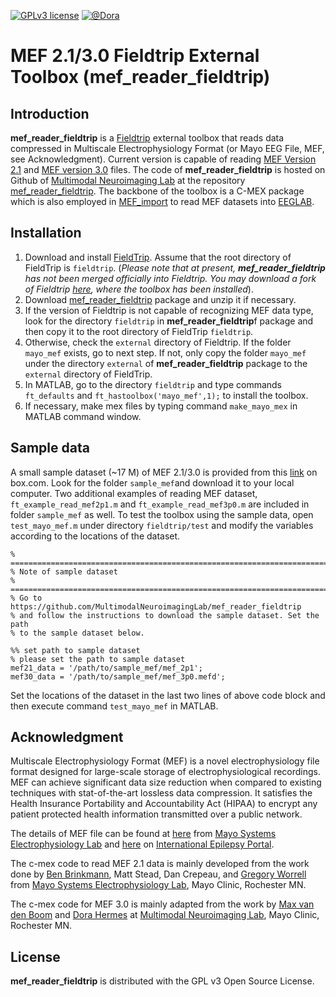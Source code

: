 [![GPLv3 license](https://img.shields.io/badge/License-GPLv3-blue.svg)](http://perso.crans.org/besson/LICENSE.html)
[![@Dora](http://img.shields.io/twitter/follow/dora_hermes.svg?style=social)](https://twitter.com/dora_hermes?lang=en)

MEF 2.1/3.0 Fieldtrip External Toolbox (mef_reader_fieldtrip)
=============================================================

Introduction
------------
**mef_reader_fieldtrip** is a [Fieldtrip](http://www.fieldtriptoolbox.org/) external toolbox that reads data compressed in Multiscale Electrophysiology Format (or Mayo EEG File, MEF, see Acknowledgment). 
Current version is capable of reading [MEF Version 2.1](https://github.com/benbrinkmann/mef_lib_2_1) and [MEF version 3.0](https://msel.mayo.edu/codes.html) files.
The code of **mef_reader_fieldtrip** is hosted on Github of [Multimodal Neuroimaging Lab](https://github.com/MultimodalNeuroimagingLab) at the repository [mef_reader_fieldtrip](https://github.com/MultimodalNeuroimagingLab/mef_reader_fieldtrip).
The backbone of the toolbox is a C-MEX package which is also employed in [MEF_import](https://github.com/jiecui/MEF_import) to read MEF datasets into [EEGLAB](https://sccn.ucsd.edu/eeglab/index.php).


Installation
------------
1. Download and install [FieldTrip](https://github.com/fieldtrip/fieldtrip). Assume that the root directory of FieldTrip is `fieldtrip`.
(_Please note that at present, **mef_reader_fieldtrip** has not been merged officially into Fieldtrip.
You may download a fork of Fieldtrip [here](https://github.com/MultimodalNeuroimagingLab/fieldtrip/tree/mef_reader), where the toolbox has been installed_).
1. Download [mef_reader_fieldtrip](https://github.com/MultimodalNeuroimagingLab/mef_reader_fieldtrip) package and unzip it if necessary.
1. If the version of Fieldtrip is not capable of recognizing MEF data type, look for the directory `fieldtrip` in **mef_reader_fieldtrip**f package and then copy it to the root directory of FieldTrip `fieldtrip`.
1. Otherwise, check the `external` directory of Fieldtrip. If the folder `mayo_mef` exists, go to next step. If not, only copy the folder `mayo_mef` under the directory `external` of **mef_reader_fieldtrip** package to the `external` directory of FieldTrip.
1. In MATLAB, go to the directory `fieldtrip` and type commands `ft_defaults` and `ft_hastoolbox('mayo_mef',1);` to install the toolbox. 
1. If necessary, make mex files by typing command `make_mayo_mex` in MATLAB command window.

Sample data
----------------
A small sample dataset (~17 M) of MEF 2.1/3.0 is provided from this [link](https://app.box.com/s/wwkdwl51joavrblu40v075bz2gb5fwrf) on box.com.
Look for the folder `sample_mef`and download it to your local computer.
Two additional examples of reading MEF dataset, `ft_example_read_mef2p1.m` and `ft_example_read_mef3p0.m` are included in folder `sample_mef` as well.
To test the toolbox using the sample data, open `test_mayo_mef.m` under directory `fieldtrip/test` and modify the variables according to the locations of the dataset.

    % =========================================================================
    % Note of sample dataset
    % =========================================================================
    % Go to https://github.com/MultimodalNeuroimagingLab/mef_reader_fieldtrip
    % and follow the instructions to download the sample dataset. Set the path
    % to the sample dataset below.
    
    %% set path to sample dataset
    % please set the path to sample dataset
    mef21_data = '/path/to/sample_mef/mef_2p1';
    mef30_data = '/path/to/sample_mef/mef_3p0.mefd';

Set the locations of the dataset in the last two lines of above code block and then execute command `test_mayo_mef` in MATLAB.


Acknowledgment
--------------
Multiscale Electrophysiology Format (MEF) is a novel electrophysiology file format designed for large-scale storage of electrophysiological recordings.
MEF can achieve significant data size reduction when compared to existing techniques with stat-of-the-art lossless data compression.
It satisfies the Health Insurance Portability and Accountability Act (HIPAA) to encrypt any patient protected health information transmitted over a public network.

The details of MEF file can be found at [here](https://www.mayo.edu/research/labs/epilepsy-neurophysiology/mef-example-source-code) from [Mayo Systems Electrophysiology Lab](http://msel.mayo.edu/) and [here](https://main.ieeg.org/?q=node/28) on [International Epilepsy Portal](https://main.ieeg.org). 

The c-mex code to read MEF 2.1 data is mainly developed from the work done by [Ben Brinkmann](https://github.com/benbrinkmann/mef_lib_2_1), Matt Stead, Dan Crepeau, and [Gregory Worrell](https://www.mayo.edu/research/faculty/worrell-gregory-a-m-d-ph-d/bio-00027235) from [Mayo Systems Electrophysiology Lab](https://msel.mayo.edu/codes.html),  Mayo Clinic, Rochester MN.

The c-mex code for MEF 3.0 is mainly adapted from the work by [Max van den Boom](https://github.com/MaxvandenBoom/matmef) and [Dora Hermes](https://www.mayo.edu/research/faculty/hermes-miller-dora-ph-d/bio-20471548) at [Multimodal Neuroimaging Lab](https://github.com/MultimodalNeuroimagingLab), Mayo Clinic, Rochester MN.

License
-------
**mef_reader_fieldtrip** is distributed with the GPL v3 Open Source License.
